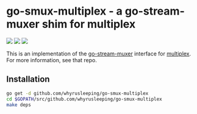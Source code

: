 # go-smux-multiplex - a go-stream-muxer shim for multiplex

[![](https://img.shields.io/badge/made%20by-Protocol%20Labs-blue.svg?style=flat-square)](http://ipn.io) [![](https://img.shields.io/badge/freenode-%23ipfs-blue.svg?style=flat-square)](http://webchat.freenode.net/?channels=%23ipfs) ![](https://raw.githubusercontent.com/libp2p/go-stream-muxer/master/img/badge.png)

This is an implementation of the [go-stream-muxer](https://github.com/libp2p/go-stream-muxer) interface for [multiplex](https://github.com/libp2p/go-mplex). For more information, see that repo.

## Installation

```sh
go get -d github.com/whyrusleeping/go-smux-multiplex
cd $GOPATH/src/github.com/whyrusleeping/go-smux-multiplex
make deps
```
